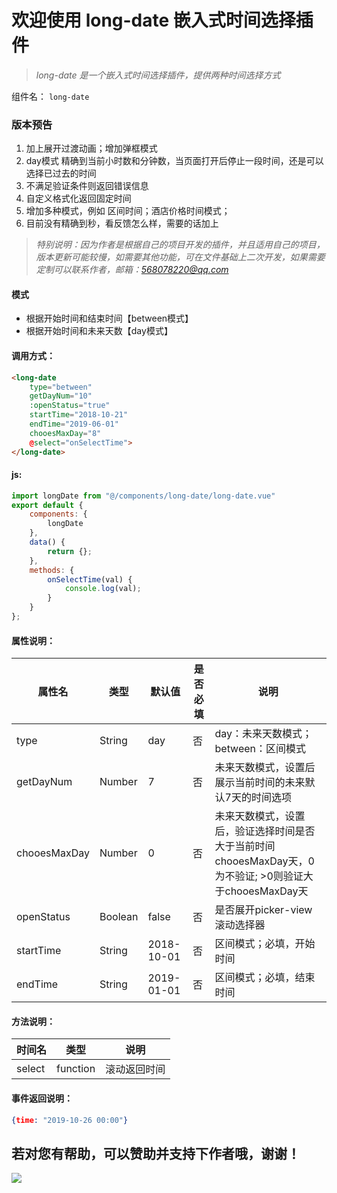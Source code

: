 # 欢迎使用 long-date 嵌入式时间选择插件

>*long-date 是一个嵌入式时间选择插件，提供两种时间选择方式*


组件名： `long-date`

### 版本预告
1. 加上展开过渡动画；增加弹框模式
2. day模式 精确到当前小时数和分钟数，当页面打开后停止一段时间，还是可以选择已过去的时间
3. 不满足验证条件则返回错误信息
4. 自定义格式化返回固定时间
5. 增加多种模式，例如 区间时间；酒店价格时间模式；
6. 目前没有精确到秒，看反馈怎么样，需要的话加上


>*特别说明：因为作者是根据自己的项目开发的插件，并且适用自己的项目，版本更新可能较慢，如需要其他功能，可在文件基础上二次开发，如果需要定制可以联系作者，邮箱：568078220@qq.com*



#### 模式

- 根据开始时间和结束时间【between模式】
- 根据开始时间和未来天数【day模式】

#### 调用方式：
```html
<long-date 
	type="between" 
	getDayNum="10" 
	:openStatus="true" 
	startTime="2018-10-21" 
	endTime="2019-06-01" 
	chooesMaxDay="8"
	@select="onSelectTime">
</long-date>
```

#### js:

```javascript
import longDate from "@/components/long-date/long-date.vue"
export default {
    components: {
        longDate
    },
    data() {
        return {};
    },
    methods: {
        onSelectTime(val) {
			console.log(val);
		}
    }
};
```

#### 属性说明：
属性名  | 类型  | 默认值 | 是否必填 | 说明
 ---- | ----- | ------ | ------ | ------
type  | String  | day | 否 | day：未来天数模式；between：区间模式
getDayNum  | Number  | 7 | 否 | 未来天数模式，设置后展示当前时间的未来默认7天的时间选项
chooesMaxDay  | Number  | 0 | 否 | 未来天数模式，设置后，验证选择时间是否大于当前时间chooesMaxDay天，0为不验证; >0则验证大于chooesMaxDay天
openStatus  | Boolean  | false | 否 | 是否展开picker-view滚动选择器
startTime  | String  | 2018-10-01 | 否 | 区间模式；必填，开始时间
endTime  | String  | 2019-01-01 | 否 | 区间模式；必填，结束时间



#### 方法说明：
时间名  | 类型  | 说明 
 ---- | ----- | ------
select  | function  | 滚动返回时间

#### 事件返回说明：
```json
{time: "2019-10-26 00:00"}
```

**若对您有帮助，可以赞助并支持下作者哦，谢谢！**
--
![](https://t1.picb.cc/uploads/2019/10/23/gDAiF1.jpg)